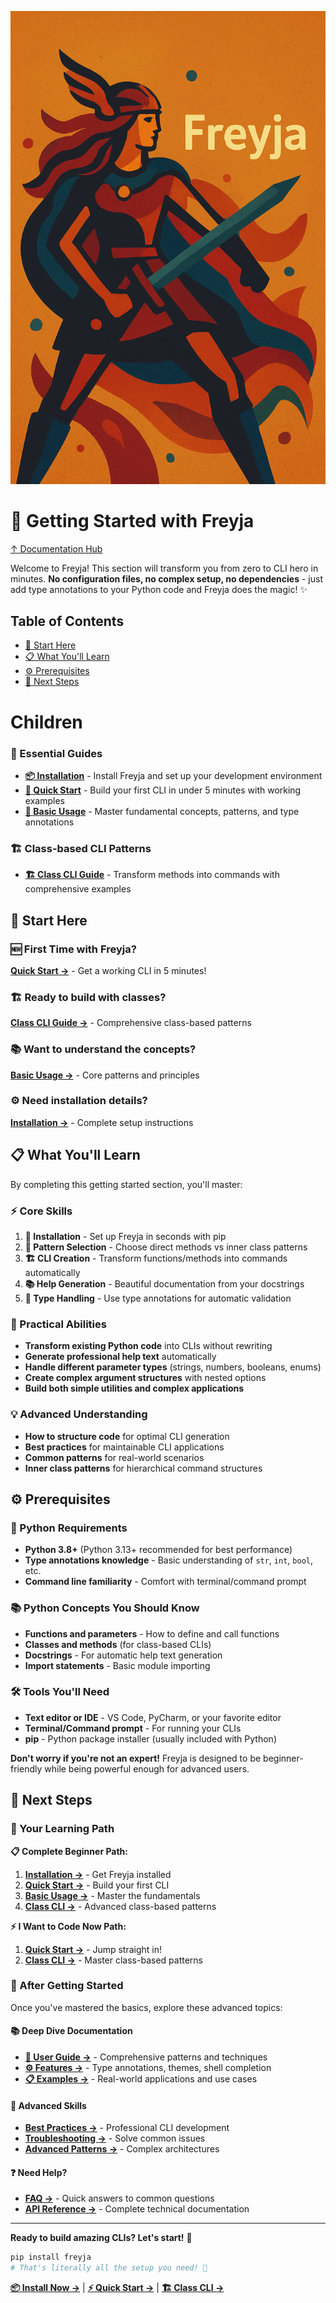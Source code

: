 ![Freyja Action](https://github.com/terracoil/freyja/raw/main/freyja-action.png)

# 🚀 Getting Started with Freyja

[↑ Documentation Hub](../README.md)

Welcome to Freyja! This section will transform you from zero to CLI hero in minutes. **No configuration files, no complex setup, no dependencies** - just add type annotations to your Python code and Freyja does the magic! ✨

## Table of Contents
* [🚀 Start Here](#-start-here)
* [📋 What You'll Learn](#-what-youll-learn)
* [⚙️ Prerequisites](#️-prerequisites)
* [📖 Next Steps](#-next-steps)

# Children

### 🎯 Essential Guides
* **[📦 Installation](installation.md)** - Install Freyja and set up your development environment
* **[🚀 Quick Start](quick-start.md)** - Build your first CLI in under 5 minutes with working examples
* **[🔧 Basic Usage](basic-usage.md)** - Master fundamental concepts, patterns, and type annotations

### 🏗️ Class-based CLI Patterns
* **[🏗️ Class CLI Guide](../user-guide/class-cli.md)** - Transform methods into commands with comprehensive examples

## 🚀 Start Here

### 🆕 First Time with Freyja?
**[Quick Start →](quick-start.md)** - Get a working CLI in 5 minutes!

### 🏗️ Ready to build with classes?
**[Class CLI Guide →](../user-guide/class-cli.md)** - Comprehensive class-based patterns

### 📚 Want to understand the concepts?
**[Basic Usage →](basic-usage.md)** - Core patterns and principles

### ⚙️ Need installation details?
**[Installation →](installation.md)** - Complete setup instructions

## 📋 What You'll Learn

By completing this getting started section, you'll master:

### ⚡ Core Skills
1. **🔧 Installation** - Set up Freyja in seconds with pip
2. **🎯 Pattern Selection** - Choose direct methods vs inner class patterns
3. **🏗️ CLI Creation** - Transform functions/methods into commands automatically
4. **📚 Help Generation** - Beautiful documentation from your docstrings
5. **🎨 Type Handling** - Use type annotations for automatic validation

### 🚀 Practical Abilities
- **Transform existing Python code** into CLIs without rewriting
- **Generate professional help text** automatically
- **Handle different parameter types** (strings, numbers, booleans, enums)
- **Create complex argument structures** with nested options
- **Build both simple utilities and complex applications**

### 💡 Advanced Understanding
- **How to structure code** for optimal CLI generation
- **Best practices** for maintainable CLI applications
- **Common patterns** for real-world scenarios
- **Inner class patterns** for hierarchical command structures

## ⚙️ Prerequisites

### 🐍 Python Requirements
- **Python 3.8+** (Python 3.13+ recommended for best performance)
- **Type annotations knowledge** - Basic understanding of `str`, `int`, `bool`, etc.
- **Command line familiarity** - Comfort with terminal/command prompt

### 📚 Python Concepts You Should Know
- **Functions and parameters** - How to define and call functions
- **Classes and methods** (for class-based CLIs)
- **Docstrings** - For automatic help text generation
- **Import statements** - Basic module importing

### 🛠️ Tools You'll Need
- **Text editor or IDE** - VS Code, PyCharm, or your favorite editor
- **Terminal/Command prompt** - For running your CLIs
- **pip** - Python package installer (usually included with Python)

**Don't worry if you're not an expert!** Freyja is designed to be beginner-friendly while being powerful enough for advanced users.

## 📖 Next Steps

### 🎯 Your Learning Path

**📋 Complete Beginner Path:**
1. **[Installation →](installation.md)** - Get Freyja installed
2. **[Quick Start →](quick-start.md)** - Build your first CLI
3. **[Basic Usage →](basic-usage.md)** - Master the fundamentals
4. **[Class CLI →](../user-guide/class-cli.md)** - Advanced class-based patterns

**⚡ I Want to Code Now Path:**
1. **[Quick Start →](quick-start.md)** - Jump straight in!
2. **[Class CLI →](../user-guide/class-cli.md)** - Master class-based patterns

### 🚀 After Getting Started

Once you've mastered the basics, explore these advanced topics:

#### 📚 Deep Dive Documentation
* **[👤 User Guide →](../user-guide/README.md)** - Comprehensive patterns and techniques
* **[⚙️ Features →](../features/README.md)** - Type annotations, themes, shell completion
* **[📋 Examples →](../guides/examples.md)** - Real-world applications and use cases

#### 💪 Advanced Skills
* **[Best Practices →](../guides/best-practices.md)** - Professional CLI development
* **[Troubleshooting →](../guides/troubleshooting.md)** - Solve common issues
* **[Advanced Patterns →](../advanced/README.md)** - Complex architectures

#### ❓ Need Help?
* **[FAQ →](../faq.md)** - Quick answers to common questions
* **[API Reference →](../reference/README.md)** - Complete technical documentation

---

**Ready to build amazing CLIs? Let's start!** 🎯

```bash
pip install freyja
# That's literally all the setup you need! 🚀
```

**[📦 Install Now →](installation.md)** | **[⚡ Quick Start →](quick-start.md)** | **[🏗️ Class CLI →](../user-guide/class-cli.md)**